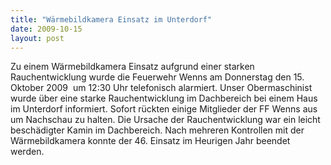 ```yaml
---
title: "Wärmebildkamera Einsatz im Unterdorf"
date: 2009-10-15
layout: post
---
```


Zu einem Wärmebildkamera Einsatz aufgrund einer starken Rauchentwicklung wurde die Feuerwehr Wenns am Donnerstag den 15. Oktober 2009  um 12:30 Uhr telefonisch alarmiert. Unser Obermaschinist wurde über eine starke Rauchentwicklung im Dachbereich bei einem Haus im Unterdorf informiert. Sofort rückten einige Mitglieder der FF Wenns aus um Nachschau zu halten. Die Ursache der Rauchentwicklung war ein leicht beschädigter Kamin im Dachbereich. Nach mehreren Kontrollen mit der Wärmebildkamera konnte der 46. Einsatz im Heurigen Jahr beendet werden.